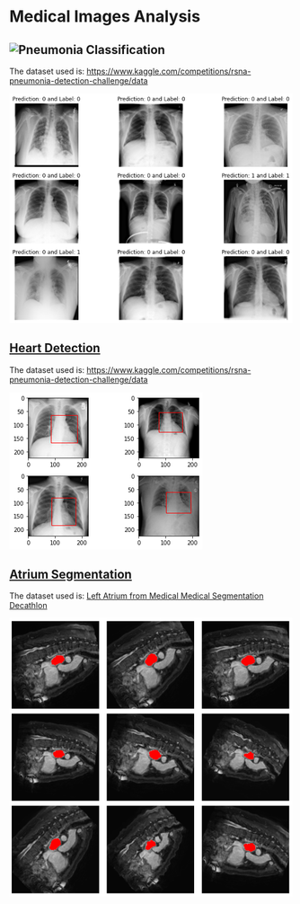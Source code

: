 # Medical Images Analysis 

## ![Pneumonia Classification](https://github.com/mohamedelhacen/Medical_Images_Analysis/blob/master/Pneumonia%20Classification.ipynb) 
The dataset used is: https://www.kaggle.com/competitions/rsna-pneumonia-detection-challenge/data

![PneumniaClassification](imgs/PneumniaClassification.png)

## [Heart Detection](https://github.com/mohamedelhacen/Medical_Images_Analysis/blob/master/Heart_Detection.ipynb) 
The dataset used is: https://www.kaggle.com/competitions/rsna-pneumonia-detection-challenge/data

![HeartDetection](imgs/HeartDetection.png)

## [Atrium Segmentation](https://github.com/mohamedelhacen/Medical_Images_Analysis/blob/master/Atrium%20Segmentation.ipynb)
The dataset used is: [Left Atrium from Medical Medical Segmentation Decathlon](http://medicaldecathlon.com/)

![AtriumSegmentation](imgs/atriumSeg.png)
